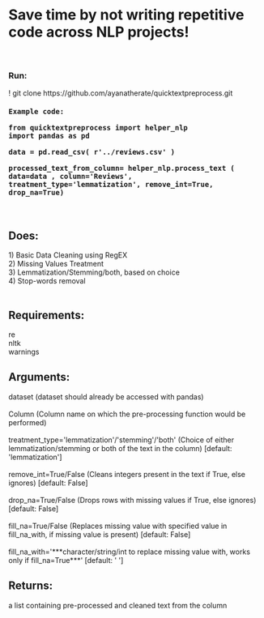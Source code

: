 # Save time by not writing repetitive code across NLP projects! 

<br>
<h3> Run: </h3>
! git clone https://github.com/ayanatherate/quicktextpreprocess.git <br>
<h4 style='font-family:monospace;'>Example code: <br><br>from quicktextpreprocess import helper_nlp <br>import pandas as pd <br><br> data = pd.read_csv( r'../reviews.csv' )<br><br>processed_text_from_column= helper_nlp.process_text ( data=data , column='Reviews', treatment_type='lemmatization', remove_int=True, drop_na=True)</h4>

<br>
<h2> Does: </h2>
1) Basic Data Cleaning using RegEX<br>
2) Missing Values Treatment <br>
3) Lemmatization/Stemming/both, based on choice<br>
4) Stop-words removal<br>
<br>

<h2>Requirements: </h2>
re<br>
nltk<br>
warnings<br>

<h2>Arguments:</h2>
dataset (dataset should already be accessed with pandas)<br><br>
Column  (Column name on which the pre-processing function would be performed)<br><br>
treatment_type='lemmatization'/'stemming'/'both' (Choice of either lemmatization/stemming or both of the text in the column)  [default: 'lemmatization']<br><br>
remove_int=True/False (Cleans integers present in the text if True, else ignores)  [default: False]<br><br>
drop_na=True/False (Drops rows with missing values if True, else ignores)  [default: False]<br><br>
fill_na=True/False (Replaces missing value with specified value in fill_na_with, if missing value is present)  [default: False]<br><br>
fill_na_with='***character/string/int to replace missing value with, works only if fill_na=True***'  [default: ' ']

<h2>Returns:</h2>
a list containing pre-processed and cleaned text from the column<br><br>


